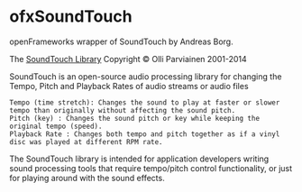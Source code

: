 # ofxSoundTouch
openFrameworks wrapper of SoundTouch by Andreas Borg.

The [SoundTouch Library](
http://www.surina.net/soundtouch/) Copyright © Olli Parviainen 2001-2014

SoundTouch is an open-source audio processing library for changing the Tempo, Pitch and Playback Rates of audio streams or audio files

    Tempo (time stretch): Changes the sound to play at faster or slower tempo than originally without affecting the sound pitch.
    Pitch (key) : Changes the sound pitch or key while keeping the original tempo (speed).
    Playback Rate : Changes both tempo and pitch together as if a vinyl disc was played at different RPM rate.

The SoundTouch library is intended  for application developers writing sound processing tools that require tempo/pitch control functionality, or just for playing around with the sound effects.


